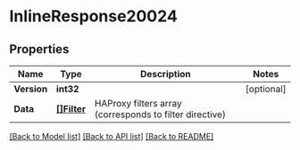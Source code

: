# InlineResponse20024

## Properties

Name | Type | Description | Notes
------------ | ------------- | ------------- | -------------
**Version** | **int32** |  | [optional] 
**Data** | [**[]Filter**](filter.md) | HAProxy filters array (corresponds to filter directive) | 

[[Back to Model list]](../README.md#documentation-for-models) [[Back to API list]](../README.md#documentation-for-api-endpoints) [[Back to README]](../README.md)


